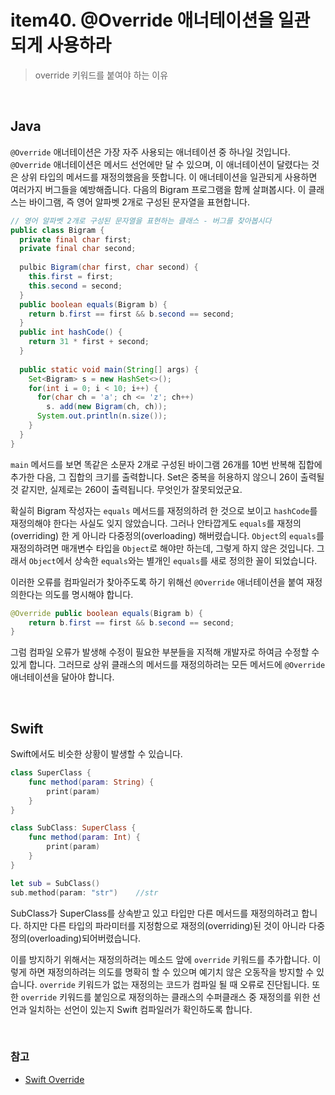 # item40. @Override 애너테이션을 일관되게 사용하라

> override 키워드를 붙여야 하는 이유

<br>

## Java

`@Override` 애너테이션은 가장 자주 사용되는 애너테이션 중 하나일 것입니다. `@Override` 애너테이션은 메서드 선언에만 달 수 있으며, 이 애너테이션이 달렸다는 것은 상위 타입의 메서드를 재정의했음을 뜻합니다. 이 애너테이션을 일관되게 사용하면 여러가지 버그들을 예방해줍니다. 다음의 Bigram 프로그램을 함께 살펴봅시다. 이 클래스는 바이그램, 즉 영어 알파벳 2개로 구성된 문자열을 표현합니다.

```java
// 영어 알파벳 2개로 구성된 문자열을 표현하는 클래스 - 버그를 찾아봅시다
public class Bigram {
  private final char first;
  private final char second;
  
  pulbic Bigram(char first, char second) {
    this.first = first;
    this.second = second;
  }
  public boolean equals(Bigram b) {
    return b.first == first && b.second == second;
  }
  public int hashCode() {
    return 31 * first + second;
  }
  
  public static void main(String[] args) {
    Set<Bigram> s = new HashSet<>();
    for(int i = 0; i < 10; i++) {
      for(char ch = 'a'; ch <= 'z'; ch++) 
        s. add(new Bigram(ch, ch));
      System.out.println(n.size());
    }
  }
}
```



`main` 메서드를 보면 똑같은 소문자 2개로 구성된 바이그램 26개를 10번 반복해 집합에 추가한 다음, 그 집합의 크기를 출력합니다. Set은 중복을 허용하지 않으니 26이 출력될 것 같지만, 실제로는 260이 출력됩니다. 무엇인가 잘못되었군요.

확실히 Bigram 작성자는 `equals` 메서드를 재정의하려 한 것으로 보이고 `hashCode`를 재정의해야 한다는 사실도 잊지 않았습니다. 그러나 안타깝게도 `equals`를 재정의(overriding) 한 게 아니라 다중정의(overloading) 해버렸습니다. `Object`의 `equals`를 재정의하려면 매개변수 타입을 `Object`로 해야만 하는데, 그렇게 하지 않은 것입니다. 그래서 `Object`에서 상속한 `equals`와는 별개인 `equals`를 새로 정의한 꼴이 되었습니다. 

이러한 오류를 컴파일러가 찾아주도록 하기 위해선 `@Override` 애너테이션을 붙여 재정의한다는 의도를 명시해야 합니다.

```java
@Override public boolean equals(Bigram b) {
    return b.first == first && b.second == second;
}
```

그럼 컴파일 오류가 발생해 수정이 필요한 부분들을 지적해 개발자로 하여금 수정할 수 있게 합니다. 그러므로 상위 클래스의 메서드를 재정의하려는 모든 메서드에 `@Override` 애너테이션을 달아야 합니다. 



<br>

## Swift

Swift에서도 비슷한 상황이 발생할 수 있습니다.

```swift
class SuperClass {
    func method(param: String) {
        print(param)
    }
}

class SubClass: SuperClass {
    func method(param: Int) {
        print(param)
    }
}

let sub = SubClass()
sub.method(param: "str")	//str
```

SubClass가 SuperClass를 상속받고 있고 타입만 다른 메서드를 재정의하려고 합니다. 하지만 다른 타입의 파라미터를 지정함으로 재정의(overriding)된 것이 아니라 다중정의(overloading)되어버렸습니다. 



이를 방지하기 위해서는 재정의하려는 메소드 앞에 `override` 키워드를 추가합니다. 이렇게 하면 재정의하려는 의도를 명확히 할 수 있으며 예기치 않은 오동작을 방지할 수 있습니다. `override` 키워드가 없는 재정의는 코드가 컴파일 될 때 오류로 진단됩니다. 또한 `override` 키워드를 붙임으로 재정의하는 클래스의 수퍼클래스 중 재정의를 위한 선언과 일치하는 선언이 있는지 Swift 컴파일러가 확인하도록 합니다.



<br>



### 참고

- [Swift Override](https://docs.swift.org/swift-book/LanguageGuide/Inheritance.html#ID196)
